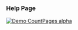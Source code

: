 ### Help Page
[![Demo CountPages alpha](https://share.gifyoutube.com/KzB6Gb.gif)](https://www.youtube.com/watch?v=15v9rAclagk)
